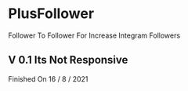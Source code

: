 # PlusFollower
Follower To Follower For Increase Integram Followers

## V 0.1 Its Not Responsive
Finished On 16 / 8 / 2021
